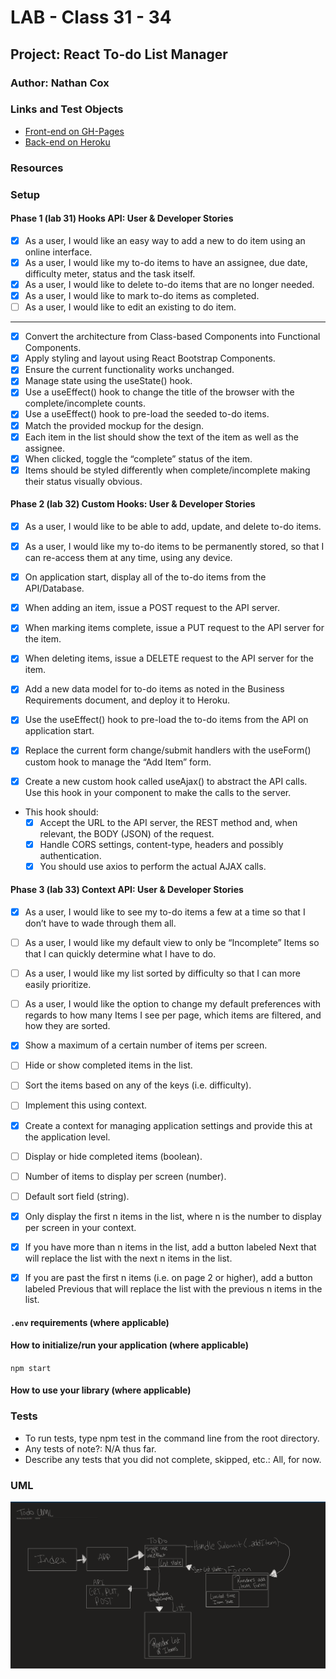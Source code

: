 # LAB - Class 31 - 34

## Project: React To-do List Manager

### Author: Nathan Cox

### Links and Test Objects

- [Front-end on GH-Pages](https://401-advanced-javascript-nathanrcox.github.io/to-do/)
- [Back-end on Heroku](https://nrc-api-server.herokuapp.com/)

### Resources

### Setup

#### Phase 1 (lab 31) Hooks API: User & Developer Stories

- [x] As a user, I would like an easy way to add a new to do item using an online interface.
- [x] As a user, I would like my to-do items to have an assignee, due date, difficulty meter, status and the task itself.
- [x] As a user, I would like to delete to-do items that are no longer needed.
- [x] As a user, I would like to mark to-do items as completed.
- [ ] As a user, I would like to edit an existing to do item.

---

- [x] Convert the architecture from Class-based Components into Functional Components.
- [x] Apply styling and layout using React Bootstrap Components.
- [x] Ensure the current functionality works unchanged.
- [x] Manage state using the useState() hook.
- [x] Use a useEffect() hook to change the title of the browser with the complete/incomplete counts.
- [x] Use a useEffect() hook to pre-load the seeded to-do items.
- [x] Match the provided mockup for the design.
- [x] Each item in the list should show the text of the item as well as the assignee.
- [x] When clicked, toggle the “complete” status of the item.
- [x] Items should be styled differently when complete/incomplete making their status visually obvious.

#### Phase 2 (lab 32) Custom Hooks: User & Developer Stories

- [x] As a user, I would like to be able to add, update, and delete to-do items.
- [x] As a user, I would like my to-do items to be permanently stored, so that I can re-access them at any time, using any device.

- [x] On application start, display all of the to-do items from the API/Database.
- [x] When adding an item, issue a POST request to the API server.
- [x] When marking items complete, issue a PUT request to the API server for the item.
- [x] When deleting items, issue a DELETE request to the API server for the item.

- [x] Add a new data model for to-do items as noted in the Business Requirements document, and deploy it to Heroku.
- [x] Use the useEffect() hook to pre-load the to-do items from the API on application start.
- [x] Replace the current form change/submit handlers with the useForm() custom hook to manage the “Add Item” form.
- [x] Create a new custom hook called useAjax() to abstract the API calls. Use this hook in your component to make the calls to the server.
- This hook should:
  - [x] Accept the URL to the API server, the REST method and, when relevant, the BODY (JSON) of the request.
  - [x] Handle CORS settings, content-type, headers and possibly authentication.
  - [x] You should use axios to perform the actual AJAX calls.

#### Phase 3 (lab 33) Context API: User & Developer Stories

- [x] As a user, I would like to see my to-do items a few at a time so that I don’t have to wade through them all.
- [ ] As a user, I would like my default view to only be “Incomplete” Items so that I can quickly determine what I have to do.
- [ ] As a user, I would like my list sorted by difficulty so that I can more easily prioritize.
- [ ] As a user, I would like the option to change my default preferences with regards to how many Items I see per page, which items are filtered, and how they are sorted.

- [x] Show a maximum of a certain number of items per screen.
- [ ] Hide or show completed items in the list.
- [ ] Sort the items based on any of the keys (i.e. difficulty).
- [ ] Implement this using context.

- [x] Create a context for managing application settings and provide this at the application level.
- [ ] Display or hide completed items (boolean).
- [ ] Number of items to display per screen (number).
- [ ] Default sort field (string).

- [x] Only display the first n items in the list, where n is the number to display per screen in your context.
- [x] If you have more than n items in the list, add a button labeled Next that will replace the list with the next n items in the list.
- [x] If you are past the first n items (i.e. on page 2 or higher), add a button labeled Previous that will replace the list with the previous n items in the list.

#### `.env` requirements (where applicable)

#### How to initialize/run your application (where applicable)

`npm start`

#### How to use your library (where applicable)

### Tests

- To run tests, type npm test in the command line from the root directory.
- Any tests of note?: N/A thus far.
- Describe any tests that you did not complete, skipped, etc.: All, for now.

### UML

![To-do UML (Lab 31)](./assests/toDoUml.png)
